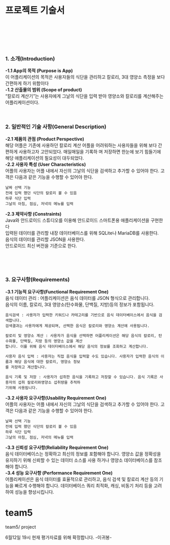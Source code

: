# 프로젝트 기술서

&nbsp;

&nbsp;

&nbsp;

### 1. 소개(Introduction)
 **-1.1	App의 목적 (Purpose is App)**  
    이 어플리케이션의 목적은 사용자들의 식단을 관리하고 칼로리, 3대 영양소 측정을 보다 간편하게 하기 위함이다  
 **-1.2	산출물의 범위 (Scope of product)**  
    “칼로리 계산기”는 사용자에게 그날의 식단을 입력 받아 영양소와 칼로리를 계산해주는 어플리케이션이다.
&nbsp;

&nbsp;
    
### 2. 일반적인 기술 사항(General Description)
  **-2.1	제품의 관점 (Product Perspective)**  
    해당 어플은 기존에 사용하던 칼로리 계산 어플을 어려워하는 사용자들을 위해 보다 간편하게 사용하고자 고안되었다. 매일매일을 기록하
    며 저장하면 한눈에 보기 힘들기에 해당 애플리케이션의 필요성이 대두되었다.  
  **-2.2	사용자 특성 (User Characteristics)**  
    어플의 사용자는 어플 내에서 자신의 그날의 식단을 검색하고 추가할 수 있어야 한다. 고객은 다음과 같은 기능을 수행할 수 있어야 한다.  
    
    날짜 선택 기능  
    전에 입력 했던 식단의 칼로리 볼 수 있음  
    하루 식단 입력  
    그날의 아침, 점심, 저녁의 메뉴를 입력  

 **-2.3	제약사항 (Constraints)**  
    Java와 안드로이드 스튜디오를 이용해 안드로이드 스마트폰용 애플리케이션을 구현한다  
    입력된 데이터를 관리할 내장 데이터베이스를 위해 SQLite나 MariaDB를 사용한다.  
    음식의 데이터를 관리할 JSON을 사용한다.  
    안드로이드 최신 버전을 기준으로 한다.  

&nbsp;

&nbsp;

### 3. 요구사항(Requirements)
**-3.1	기능적 요구사항(Functional Requirement One)**  
    음식 데이터 관리 : 어플리케이션은 음식 데이터를 JSON 형식으로 관리합니다.  
    음식의 이름, 칼로리, 3대 영양소(탄수화물, 단백질, 지방)등의 정보가 포함됩니다.  
    
    음식검색 : 사용자가 입력한 키워드나 카테고리를 기반으로 음식 데이터베이스에서 음식을 검색합니다.  
    검색결과는 사용자에게 제공되며, 선택한 음식은 칼로리와 영양소 계산에 사용됩니다.  
    
    칼로리 및 영양소 계산 : 사용자가 음식을 선택하면 어플리케이션은 해당 음식의 칼로리, 탄수화물, 단백질, 지방 등의 영양소 값을 계산
    합니다. 이를 위해 음식 데이터베이스에서 해당 음식의 정보를 조회하고 계산합니다.  
    
    사용자 음식 입력 : 사용자는 직접 음식을 입력할 수도 있습니다. 사용자가 입력한 음식의 이름과 해당 음식에 대한 칼로리, 영양소 정보
    를 저장하고 계산합니다.  

    음식 기록 및 저장 : 사용자가 섭취한 음식을 기록하고 저장할 수 있습니다. 음식 기록은 사용자의 섭취 칼로리와영양소 섭취량을 추적하
    기위해 사용됩니다.  
**-3.2	사용자 요구사항(Usability Requirement One)**  
    어플의 사용자는 어플 내에서 자신의 그날의 식단을 검색하고 추가할 수 있어야 한다. 고객은 다음과 같은 기능을 수행할 수 있어야 한다.  
    
    날짜 선택 기능  
    전에 입력 했던 식단의 칼로리 볼 수 있음  
    하루 식단 입력  
    그날의 아침, 점심, 저녁의 메뉴를 입력  


**-3.3	신뢰성 요구사항(Reliability Requirement One)**  
    음식 데이터베이스는 정확하고 최신의 정보를 포함해야 합니다. 영양소 값을 정확성을 유지하기 위해 신뢰할 수 있는 데이터 소스를 사용
    하거나 영양소 데이터베이스를 참조해야 합니다.  
**-3.4	성능 요구사항 (Performance Requirement One)**  
    어플리케이션은 음식 데이터를 효율적으로 관리하고, 음식 검색 및 칼로리 계산 등의 기능을 빠르게 수행해야 합니다. 데이터베이스 쿼리
    최적화, 캐싱, 비동기 처리 등을 고려하여 성능을 향상시킵니다.  

# team5
team5/ project

6월12일 19시 현재 평가자료를 위해 확정합니다. -이귀봉-
